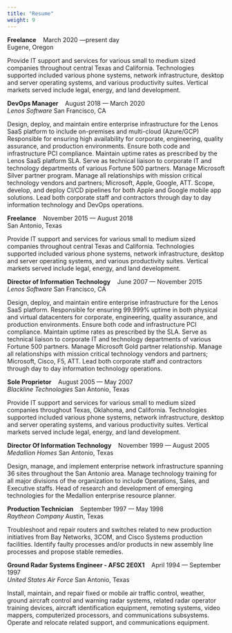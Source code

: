 ```yaml
---
title: "Resume"
weight: 9
---
```

<div align=left>
<p>
<b>Freelance</b>&nbsp&nbsp&nbsp&nbspMarch 2020 —present day<br>
Eugene, Oregon

Provide IT support and services for various small to medium sized companies throughout central Texas and California. Technologies supported included various phone systems, network infrastructure, desktop and server operating systems, and various productivity suites. Vertical markets served include legal, energy, and land development.
</p>
<p>
<b>DevOps Manager</b>&nbsp&nbsp&nbsp&nbspAugust 2018 — March 2020<br> 
<i>Lenos Software</i> San Francisco, CA

Design, deploy, and maintain entire enterprise infrastructure for the Lenos SaaS platform to include on-premises and multi-cloud (Azure/GCP) Responsible for ensuring high availability for corporate, engineering, quality assurance, and production environments.  Ensure both code and infrastructure PCI compliance. Maintain uptime rates as prescribed by the Lenos SaaS platform SLA. Serve as technical liaison to corporate IT and technology departments of various Fortune 500 partners. Manage Microsoft Silver partner program. Manage all relationships with mission critical technology vendors and partners; Microsoft, Apple, Google, ATT. Scope, develop, and deploy CI/CD pipelines for both Apple and Google mobile app solutions. Lead both corporate staff and contractors through day to day information technology and DevOps operations.
</p>
<p>
<b>Freelance</b>&nbsp&nbsp&nbsp&nbspNovember 2015 — August 2018<br>
San Antonio, Texas

Provide IT support and services for various small to medium sized companies throughout central Texas and California. Technologies supported included various phone systems, network infrastructure, desktop and server operating systems, and various productivity suites. Vertical markets served include legal, energy, and land development.
</p>
<p>
<b>Director of Information Technology</b>&nbsp&nbsp&nbsp&nbspJune 2007 — November 2015<br> 
<i>Lenos Software</i> San Francisco, CA

Design, deploy, and maintain entire enterprise infrastructure for the Lenos SaaS platform. Responsible for ensuring 99.999% uptime in both physical and virtual datacenters for corporate, engineering, quality assurance, and production environments.  Ensure both code and infrastructure PCI compliance. Maintain uptime rates as prescribed by the SLA. Serve as technical liaison to corporate IT and technology departments of various Fortune 500 partners. Manage Microsoft Gold partner relationship. Manage all relationships with mission critical technology vendors and partners; Microsoft, Cisco, F5, ATT. Lead both corporate staff and contractors through day to day information technology operations.
</p>
<p>
<b>Sole Proprietor</b>&nbsp&nbsp&nbsp&nbspAugust 2005 — May 2007<br>
<i>Blackline Technologies</i> San Antonio, Texas

Provide IT support and services for various small to medium sized companies throughout Texas, Oklahoma, and California. Technologies supported included various phone systems, network infrastructure, desktop and server operating systems, and various productivity suites. Vertical markets served include legal, energy, and land development.
</p>
<p>
<b>Director Of Information Technology</b>&nbsp&nbsp&nbsp&nbspNovember 1999 — August 2005<br>
<i>Medallion Homes</i> San Antonio, Texas

Design, manage, and implement enterprise network infrastructure spanning 36 sites throughout the San Antonio area. Manage technology training for all major divisions of the organization to include Operations, Sales, and Executive staffs. Head of research and development of emerging technologies for the Medallion enterprise resource planner. 
</p>
<p>
<b>Production Technician</b>&nbsp&nbsp&nbsp&nbspSeptember 1997 — May 1998<br>
<i>Raytheon Company</i>	Austin, Texas

Troubleshoot and repair routers and switches related to new production initiatives from Bay Networks, 3COM, and Cisco Systems production facilities. Identify faulty processes and/or products in new assembly line processes and propose stable remedies. 
</p>
<p>
<b>Ground Radar Systems Engineer - AFSC 2E0X1</b>&nbsp&nbsp&nbsp&nbspApril 1994 — September 1997<br>
<i>United States Air Force</i>	San Antonio, Texas

Install, maintain, and repair fixed or mobile air traffic control, weather, ground aircraft control and warning radar systems, related radar operator training devices, aircraft identification equipment, remoting systems, video mappers, computerized processors, and communications subsystems. Operate and relocate related support, and communications equipment. 
</p>
</div>